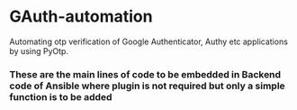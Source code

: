 # GAuth-automation
Automating otp verification of Google Authenticator, Authy etc applications by using PyOtp.

### These are the main lines of code to be embedded in Backend code of Ansible where plugin is not required but only a simple function is to be added
